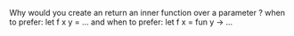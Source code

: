 
Why would you create an return an inner function over a parameter ?
when to prefer:
    let f x y = ...
and when to prefer:
    let f x = fun y -> ...      